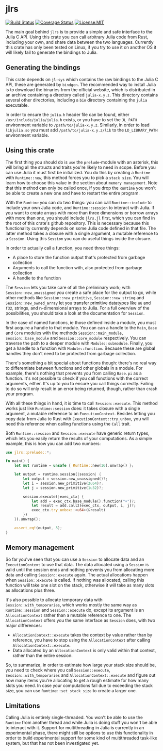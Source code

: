 # jlrs

[![Build Status](https://travis-ci.com/Taaitaaiger/jlrs.svg?branch=master)](https://travis-ci.com/Taaitaaiger/jlrs)
[![Coverage Status](https://coveralls.io/repos/github/Taaitaaiger/jlrs/badge.svg?branch=master)](https://coveralls.io/github/Taaitaaiger/jlrs?branch=master)
[![License:MIT](https://img.shields.io/badge/License-MIT-yellow.svg)](https://opensource.org/licenses/MIT)


The main goal behind `jlrs` is to provide a simple and safe interface to the Julia C API. Using 
this crate you can call arbitrary Julia code from Rust, including your own, and share data 
between the two languages. Currently this crate has only been tested on Linux, if you try to use 
it on another OS it will likely fail to generate the bindings to Julia.

## Generating the bindings
This crate depends on `jl-sys` which contains the raw bindings to the Julia C API, these are
generated by `bindgen`. The recommended way to install Julia is to download the binaries from
the official website, which is distributed in an archive containing a directory called
`julia-x.y.z`. This directory contains several other directories, including a `bin` directory
containing the `julia` executable.

In order to ensure the `julia.h` header file can be found, either `/usr/include/julia/julia.h` 
exists, or you have to set the `JL_PATH` environment variable to `/path/to/julia-x.y.z`. 
Similarly, in order to load `libjulia.so` you must add `/path/to/julia-x.y.z/lib` to the
`LD_LIBRARY_PATH` environment variable.

## Using this crate
The first thing you should do is `use` the `prelude`-module with an asterisk, this will
bring all the structs and traits you're likely to need in scope. Before you can use Julia it
must first be initialized. You do this by creating a `Runtime` with `Runtime::new`, this
method forces you to pick a `stack size`. You will learn how to choose this value in the
section about `memory management`. Note that this method can only be called once, if you
drop the `Runtime` you won't be able to create a new one and have to restart the  entire
program.

With the `Runtime` you can do two things: you can call `Runtime::include` to include your
own Julia code, and `Runtime::session` to interact with Julia. If you want to create arrays
with more than three dimensions or borrow arrays with more than one, you should include
`jlrs.jl` first, which you can find in the root of this crate's github repository. This is
necessary because this functionality currently depends on some Julia code defined in that file.
The latter method takes a closure with a single argument, a mutable reference to a
`Session`. Using this `Session` you can do useful things inside the closure.

In order to actually call a function, you need three things:
 - A place to store the function output that's protected from garbage collection
 - Arguments to call the function with, also protected from garbage collection
 - A handle to the function

The `Session` lets you take care of all the preliminary work; with
`Session::new_unassigned` you create a safe place for the output to go, while other methods
like `Session::new_primitive`, `Session::new_string` and `Session::new_owned_array` let
you transfer primitive datatypes like `u8` and `f32`, strings, and n-dimensional arrays to
Julia. For a full overview of the possibilities, you should take a look at the documentation
for `Session`.

In the case of named functions, ie those defined inside a module, you must first acquire a
handle to that module. You can can a handle to the `Main`, `Base` and  `Core` modules with the
methods `Session::main_module`, `Session::base_module` and `Session::core_module`
respectively. You can traverse the path to a deeper module with `Module::submodule`. Finally,
you get a handle to a function with `Module::function`. Because these are global handles
they don't need to be protected from garbage collection.

There's something a bit special about functions though: there's no real way to differentiate
between functions and other globals in a module. For example, there's nothing that prevents
you from calling `Base.pi` as a function. It's not possible to check if you call functions
with the correct arguments, either. It's up to you to ensure you call things correctly.
Failing to do so will only result in an error being returned, though, rather than crash your
program.

With all these things in hand, it is time to call `Session::execute`. This method works just
like `Runtime::session` does: it takes closure with a single argument, a mutable reference
to an `ExecutionContext`. Besides letting you copy data from Julia to Rust with
`ExecutionContext::try_unbox`, you will need this reference when calling functions using the
`Call` trait.

Both `Runtime::session` and `Session::execute` have generic return types, which lets you
easily return the results of your computations. As a simple example, this is how you can add
two numbers:

```rust
use jlrs::prelude::*;

fn main() {
    let mut runtime = unsafe { Runtime::new(16).unwrap() };

    let output = runtime.session(|session| {
        let output = session.new_unassigned()?;
        let i = session.new_primitive(2u64)?;
        let j = session.new_primitive(1u32)?;

        session.execute(|exec_ctx| {
            let add = exec_ctx.base_module().function("+")?;
            let result = add.call2(exec_ctx, output, i, j)?;
            exec_ctx.try_unbox::<u64>(&result)
        })
    }).unwrap();

    assert_eq!(output, 3);
}
```

## Memory management
So far you've seen that you can use a `Session` to allocate data and an `ExecutionContext`
to use that data. The data allocated using a `Session` is valid until the session ends and
nothing prevents you from allocating more data and calling `Session::execute` again. The
actual allocations happen when `Session::execute` is called. If nothing was allocated,
calling this function will take one slot on the stack, otherwise it will take as many slots as
allocations plus three.

It's also possible to allocate temporary data with `Session::with_temporaries`, which works
mostly the same way as `Runtime::session` and `Session::execute` do, except its argument
is an `AllocationContext` rather than a mutable reference to one. The `AllocationContext`
offers you the same interface as `Session` does, with two major differences:
 - `AllocationContext::execute` takes the context by value rather than by reference, you
   have to stop using the `AllocationContext` after calling `AllocationContext::execute`.
 - Data allocated by an `AllocationContext` is only valid within that context, rather than
   the entire session.

So, to summarize, in order to estimate how large your stack size should be, you need to check
where you call `Session::execute`, `Session::with_temporaries` and
`AllocationContext::execute` and figure out how many items you're allocating to get a rough
estimate for how many slots you need. In case your computations fail due to exceeding the
stack size, you can use `Runtime::set_stack_size` to create a larger one.

## Limitations
Calling Julia is entirely single-threaded. You won't be able to use the `Runtime` from
another thread and while Julia is doing stuff you won't be able to interact with it.
Support for multithreading in Julia is currently in an experimental phase, there might still
be options to use this functionality in order to build experimental support for some kind of
multithreaded task-like system, but that has not been investigated yet.
